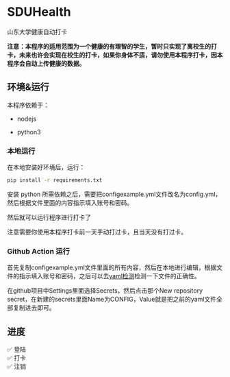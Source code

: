 # SDUHealth

山东大学健康自动打卡

**注意：本程序的适用范围为一个健康的有理智的学生，暂时只实现了离校生的打卡，未来也许会实现在校生的打卡，如果你身体不适，请勿使用本程序打卡，因本程序会自动上传健康的数据。**

## 环境&运行

本程序依赖于：

- nodejs

- python3

### 本地运行

在本地安装好环境后，运行：

```bash
pip install -r requirements.txt
```

安装 python 所需依赖之后，需要把configexample.yml文件改名为config.yml，然后根据文件里面的内容指示填入账号和密码。

然后就可以运行程序进行打卡了

注意需要你使用本程序打卡前一天手动打过卡，且当天没有打过卡。

### Github Action 运行

首先复制configexample.yml文件里面的所有内容，然后在本地进行编辑，根据文件的指示填入账号和密码，之后可以去[yaml检测](https://www.bejson.com/validators/yaml_editor/)检测一下文件的正确性。

在github项目中Settings里面选择Secrets，然后点击那个New repository secret，在新建的secrets里面Name为CONFIG，Value就是把之前的yaml文件全部复制进去即可。

## 进度

✅ 登陆  
✅ 打卡  
✅ 注销

